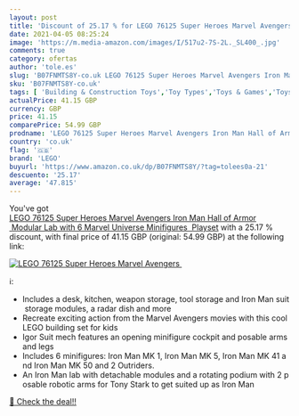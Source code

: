 ```yaml
---
layout: post
title: 'Discount of 25.17 % for LEGO 76125 Super Heroes Marvel Avengers '
date: 2021-04-05 08:25:24
image: 'https://m.media-amazon.com/images/I/517u2-7S-2L._SL400_.jpg'
comments: true
category: ofertas
author: 'tole.es'
slug: 'B07FNMTS8Y-co.uk LEGO 76125 Super Heroes Marvel Avengers Iron Man Hall...'
sku: 'B07FNMTS8Y-co.uk'
tags: [ 'Building & Construction Toys','Toy Types','Toys & Games','Toys Store','lego', ]
actualPrice: 41.15 GBP
currency: GBP
price: 41.15
comparePrice: 54.99 GBP
prodname: 'LEGO 76125 Super Heroes Marvel Avengers Iron Man Hall of Armor  Modular Lab with 6 Marvel Universe Minifigures  Playset'
country: 'co.uk'
flag: '🇬🇧'
brand: 'LEGO'
buyurl: 'https://www.amazon.co.uk/dp/B07FNMTS8Y/?tag=tolees0a-21'
descuento: '25.17'
average: '47.815'
---
```


You've got [LEGO 76125 Super Heroes Marvel Avengers Iron Man Hall of Armor  Modular Lab with 6 Marvel Universe Minifigures  Playset](https://www.amazon.co.uk/dp/B07FNMTS8Y/?tag=tolees0a-21) with a  25.17 % discount, with final price of 41.15 GBP (original: 54.99 GBP) at the following link:

[![LEGO 76125 Super Heroes Marvel Avengers ](https://m.media-amazon.com/images/I/517u2-7S-2L._SL400_.jpg)](https://www.amazon.co.uk/dp/B07FNMTS8Y/?tag=tolees0a-21)

ℹ️:

- Includes a desk, kitchen, weapon storage, tool storage and Iron Man suit storage modules, a radar dish and more
- Recreate exciting action from the Marvel Avengers movies with this cool LEGO building set for kids
- Igor Suit mech features an opening minifigure cockpit and posable arms and legs
- Includes 6 minifigures: Iron Man MK 1, Iron Man MK 5, Iron Man MK 41 and Iron Man MK 50 and 2 Outriders.
- An Iron Man lab with detachable modules and a rotating podium with 2 posable robotic arms for Tony Stark to get suited up as Iron Man

[🛒 Check the deal!!](https://www.amazon.co.uk/dp/B07FNMTS8Y/?tag=tolees0a-21)
